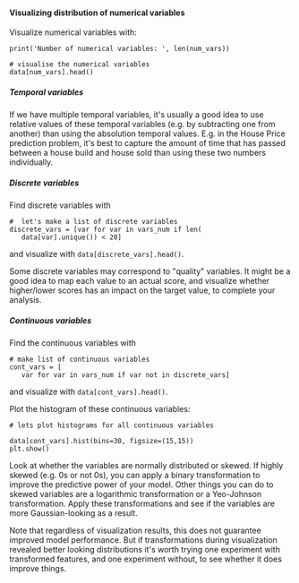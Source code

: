 #### Visualizing distribution of numerical variables


Visualize numerical variables with:
```
print('Number of numerical variables: ', len(num_vars))

# visualise the numerical variables
data[num_vars].head()
```

##### Temporal variables

If we have multiple temporal variables, it's usually a good idea
to use relative values of these temporal variables
 (e.g. by subtracting one from another) than using the absolution
 temporal values. E.g. in the House Price prediction problem, 
 it's best to capture the amount of time that has passed
 between a house build and house sold than using these two numbers
 individually. 
 
 
 ##### Discrete variables  
 
 Find discrete variables with 
 
 ```
#  let's make a list of discrete variables
discrete_vars = [var for var in vars_num if len(
    data[var].unique()) < 20]
```
 
 and visualize with `data[discrete_vars].head()`.
 
 Some discrete variables may correspond to "quality" variables. 
 It might be a good idea to map each value to an actual score, 
 and visualize whether higher/lower scores has an impact on the target value, to complete your analysis.
 
 ##### Continuous variables 
 
 Find the continuous variables with 
 
 ```
# make list of continuous variables
cont_vars = [
    var for var in vars_num if var not in discrete_vars]
```

and visualize with `data[cont_vars].head()`.
    
Plot the histogram of these continuous variables: 
````
# lets plot histograms for all continuous variables

data[cont_vars].hist(bins=30, figsize=(15,15))
plt.show()
````

Look at whether the variables are normally distributed or skewed. If highly skewed (e.g. 0s or not 0s), 
you can apply a binary transformation to improve the predictive power
of your model. Other things you can do to skewed variables are a logarithmic transformation
or a Yeo-Johnson transformation. Apply these transformations and see if the 
variables are more Gaussian-looking as a result. 
 
Note that regardless of visualization results, this does not guarantee improved model performance. 
But if transformations during visualization revealed better looking distributions it's worth trying one experiment with transformed features, and
one experiment without, to see whether it does improve things. 